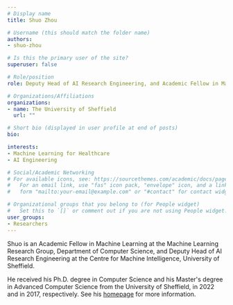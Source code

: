```yaml
---
# Display name
title: Shuo Zhou

# Username (this should match the folder name)
authors:
- shuo-zhou

# Is this the primary user of the site?
superuser: false

# Role/position
role: Deputy Head of AI Research Engineering, and Academic Fellow in Machine Learning

# Organizations/Affiliations
organizations:
- name: The University of Sheffield
  url: ""

# Short bio (displayed in user profile at end of posts)
bio: 

interests:
- Machine Learning for Healthcare
- AI Engineering

# Social/Academic Networking
# For available icons, see: https://sourcethemes.com/academic/docs/page-builder/#icons
#   For an email link, use "fas" icon pack, "envelope" icon, and a link in the
#   form "mailto:your-email@example.com" or "#contact" for contact widget.

# Organizational groups that you belong to (for People widget)
#   Set this to `[]` or comment out if you are not using People widget.
user_groups:
- Researchers
---
```


Shuo is an Academic Fellow in Machine Learning at the Machine Learning Research Group, Department of Computer Science, and Deputy Head of AI Research Engineering at the Centre for Machine Intelligence, University of Sheffield. 

He received his Ph.D. degree in Computer Science and his Master's degree in Advanced Computer Science from the University of Sheffield, in 2022 and in 2017, respectively. See his [homepage](https://shuo-zhou.github.io/) for more information.
